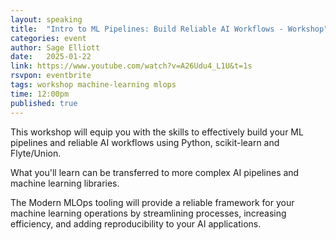 ```yaml
---
layout: speaking
title:  "Intro to ML Pipelines: Build Reliable AI Workflows - Workshop"
categories: event
author: Sage Elliott
date:   2025-01-22
link: https://www.youtube.com/watch?v=A26Udu4_L1U&t=1s
rsvpon: eventbrite
tags: workshop machine-learning mlops
time: 12:00pm
published: true
---
```

This workshop will equip you with the skills to effectively build your ML pipelines and reliable AI workflows using Python, scikit-learn and Flyte/Union.

What you'll learn can be transferred to more complex AI pipelines and machine learning libraries.

The Modern MLOps tooling will provide a reliable framework for your machine learning operations by streamlining processes, increasing efficiency, and adding reproducibility to your AI applications.